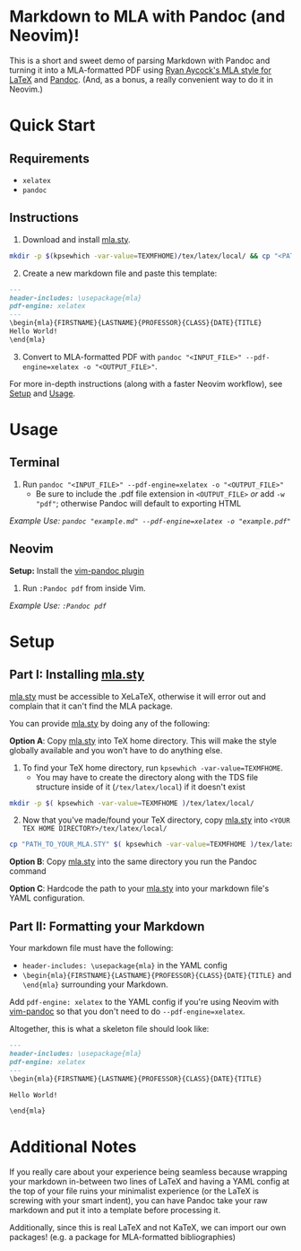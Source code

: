 # Markdown to MLA with Pandoc (and Neovim)!

This is a short and sweet demo of parsing Markdown with Pandoc and turning it into a MLA-formatted PDF using [Ryan Aycock's MLA style for LaTeX](https://ctan.mirror.rafal.ca/macros/latex/contrib/mla-paper) and [Pandoc](https://pandoc.org/). (And, as a bonus, a really convenient way to do it in Neovim.)

# Quick Start

## Requirements

- `xelatex` 
- `pandoc`

## Instructions

1. Download and install [mla.sty](https://raw.githubusercontent.com/Enchoseon/Markdown-to-MLA-with-Pandoc/main/mla.sty).
```bash
mkdir -p $(kpsewhich -var-value=TEXMFHOME)/tex/latex/local/ && cp "<PATH_TO_DOWNLOADED_MLA.STY>" $( kpsewhich -var-value=TEXMFHOME )/tex/latex/local/
```
2. Create a new markdown file and paste this template:
```markdown
---
header-includes: \usepackage{mla}
pdf-engine: xelatex
---
\begin{mla}{FIRSTNAME}{LASTNAME}{PROFESSOR}{CLASS}{DATE}{TITLE}
Hello World!
\end{mla}
```
3. Convert to MLA-formatted PDF with `pandoc "<INPUT_FILE>" --pdf-engine=xelatex -o "<OUTPUT_FILE>"`.

For more in-depth instructions (along with a faster Neovim workflow), see [Setup](#setup) and [Usage](#usage).

# Usage

## Terminal

1. Run `pandoc "<INPUT_FILE>" --pdf-engine=xelatex -o "<OUTPUT_FILE>"`
    - Be sure to include the .pdf file extension in `<OUTPUT_FILE>` *or* add `-w "pdf"`; otherwise Pandoc will default to exporting HTML

*Example Use: `pandoc "example.md" --pdf-engine=xelatex -o "example.pdf"`*

## Neovim

**Setup:** Install the [vim-pandoc plugin](https://github.com/vim-pandoc/vim-pandoc)

1. Run `:Pandoc pdf` from inside Vim.

*Example Use: `:Pandoc pdf`*

# Setup

## Part I: Installing [mla.sty](https://raw.githubusercontent.com/Enchoseon/Markdown-to-MLA-with-Pandoc/main/mla.sty)

[mla.sty](https://raw.githubusercontent.com/Enchoseon/Markdown-to-MLA-with-Pandoc/main/mla.sty) must be accessible to XeLaTeX, otherwise it will error out and complain that it can't find the MLA package.

You can provide [mla.sty](https://raw.githubusercontent.com/Enchoseon/Markdown-to-MLA-with-Pandoc/main/mla.sty) by doing any of the following:

**Option A**: Copy [mla.sty](https://raw.githubusercontent.com/Enchoseon/Markdown-to-MLA-with-Pandoc/main/mla.sty) into TeX home directory. This will make the style globally available and you won't have to do anything else.
  1. To find your TeX home directory, run `kpsewhich -var-value=TEXMFHOME`.
      - You may have to create the directory along with the TDS file structure inside of it (`/tex/latex/local`) if it doesn't exist
```bash
mkdir -p $( kpsewhich -var-value=TEXMFHOME )/tex/latex/local/
```
  2. Now that you've made/found your TeX directory, copy [mla.sty](https://raw.githubusercontent.com/Enchoseon/Markdown-to-MLA-with-Pandoc/main/mla.sty) into `<YOUR TEX HOME DIRECTORY>/tex/latex/local/`
```bash
cp "PATH_TO_YOUR_MLA.STY" $( kpsewhich -var-value=TEXMFHOME )/tex/latex/local/
```

**Option B**: Copy [mla.sty](https://raw.githubusercontent.com/Enchoseon/Markdown-to-MLA-with-Pandoc/main/mla.sty) into the same directory you run the Pandoc command

**Option C**: Hardcode the path to your [mla.sty](https://raw.githubusercontent.com/Enchoseon/Markdown-to-MLA-with-Pandoc/main/mla.sty) into your markdown file's YAML configuration.

## Part II: Formatting your Markdown

Your markdown file must have the following:
- `header-includes: \usepackage{mla}` in the YAML config
- `\begin{mla}{FIRSTNAME}{LASTNAME}{PROFESSOR}{CLASS}{DATE}{TITLE}` and `\end{mla}` surrounding your Markdown.

Add `pdf-engine: xelatex`  to the YAML config if you're using Neovim with [vim-pandoc](https://github.com/vim-pandoc/vim-pandoc) so that you don't need to do `--pdf-engine=xelatex`.

Altogether, this is what a skeleton file should look like:
```markdown
---
header-includes: \usepackage{mla}
pdf-engine: xelatex
---
\begin{mla}{FIRSTNAME}{LASTNAME}{PROFESSOR}{CLASS}{DATE}{TITLE}

Hello World!

\end{mla}
```

# Additional Notes

If you really care about your experience being seamless because wrapping your markdown in-between two lines of LaTeX and having a YAML config at the top of your file ruins your minimalist experience (or the LaTeX is screwing with your smart indent), you can have Pandoc take your raw markdown and put it into a template before processing it.

Additionally, since this is real LaTeX and not KaTeX, we can import our own packages! (e.g. a package for MLA-formatted bibliographies)
